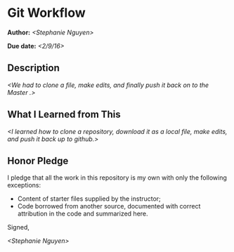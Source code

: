 # Git Workflow

**Author:** _\<Stephanie Nguyen\>_

**Due date:** _\<2/9/16\>_

## Description

_\<We had to clone a file, make edits, and finally push it back on to the Master .\>_

## What I Learned from This

_\<I learned how to clone a repository, download it as a local file, make edits, and push it back up to github.\>_

## Honor Pledge

I pledge that all the work in this repository is my own with only the following exceptions:

* Content of starter files supplied by the instructor;
* Code borrowed from another source, documented with correct attribution in the code and summarized here.

Signed,

_\<Stephanie Nguyen\>_
